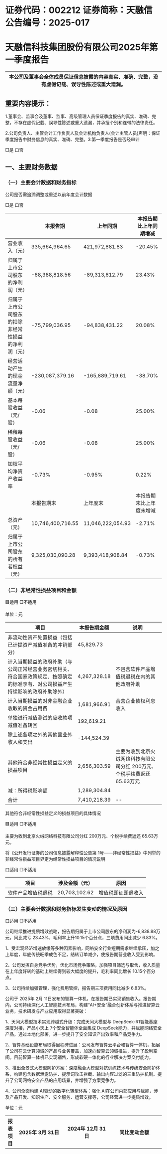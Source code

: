 # 证券代码：002212               证券简称：天融信             公告编号：2025-017  

# 天融信科技集团股份有限公司2025年第一季度报告  

| 本公司及董事会全体成员保证信息披露的内容真实、准确、完整，没有虚假记载、误导性陈述或重大遗漏。|
| ---|  

## 重要内容提示：  

1.董事会、监事会及董事、监事、高级管理人员保证季度报告的真实、准确、完整，不存在虚假记载、误导性陈述或重大遗漏，并承担个别和连带的法律责任。  

2.公司负责人、主管会计工作负责人及会计机构负责人(会计主管人员)声明：保证季度报告中财务信息的真实、准确、完整。3.第一季度报告是否经审计  

□是 口否  

## 一、主要财务数据  

### （一）主要会计数据和财务指标  

公司是否需追溯调整或重述以前年度会计数据  

□是 口否  

| |本报告期|上年同期|本报告期比上年同期增减|
| ---|---|---|---|
| 营业收入（元）|335,664,964.65|421,972,881.83|-20.45%|
| 归属于上市公司股东的净利润（元）|-68,388,818.56|-89,313,612.79|23.43%|
| 归属于上市公司股东的扣除非经常性损益的净利润（元）|-75,799,036.95|-94,838,431.22|20.08%|
| 经营活动产生的现金流量净额（元）|-230,087,379.16|-165,889,719.61|-38.70%|
| 基本每股收益（元/股）|-0.06|-0.08|25.00%|
| 稀释每股收益（元/股）|-0.06|-0.08|25.00%|
| 加权平均净资产收益率|-0.73%|-0.95%|0.22%|
| |本报告期末|上年度末|本报告期末比上年度末增减|
| 总资产（元）|10,746,400,716.55|11,046,222,054.93|-2.71%|
| 归属于上市公司股东的所有者权益（元）|9,325,030,090.28|9,393,418,908.84|-0.73%|  

### （二）非经常性损益项目和金额  

🟥适用 □不适用  

单位：元  

| 项目|本报告期金额|说明|
| ---|---|---|
| 非流动性资产处置损益（包括已计提资产减值准备的冲销部分）|45,829.73||
| 计入当期损益的政府补助（与公司正常经营业务密切相关、符合国家政策规定、按照确定的标准享有、对公司损益产生持续影响的政府补助除外）|4,267,328.18|不包含软件产品增值税退税在内的其他政府补助|
| 计入当期损益的对非金融企业收取的资金占用费|1,681,966.91|合营企业债权利息收入|
| 单独进行减值测试的应收款项减值准备转回|192,619.21||
| 除上述各项之外的其他营业外收入和支出|-144,524.39||
| 其他符合非经常性损益定义的损益项目|2,656,303.59|主要为收到北京火绒网络科技有限公司分红 200万元、个税手续费返还65.63万元|
| 减：所得税影响额|1,289,304.84||
| 合计|7,410,218.39|--|  

其他符合非经常性损益定义的损益项目的具体情况  

🟥适用 □不适用  

主要为收到北京火绒网络科技有限公司分红 200万元、个税手续费返还 65.63万元。  

将《公开发行证券的公司信息披露解释性公告第 1号——非经常性损益》中列举的非经常性损益项目界定为经常性损益项目的情况说明  

口适用 □不适用  

| 项目|涉及金额（元）|原因|
| ---|---|---|
| 软件产品增值税退税|20,703,102.62|增值税即征即退收入|  

### （三）主要会计数据和财务指标发生变动的情况及原因  

口适用 □不适用  

公司继续推进提质增效战略，报告期归属于上市公司股东的净利润为-6,838.88万元，同比减亏 23.43%，毛利率上升10.15个百分点，三项费用同比减少 6.83%。  

1、受宏观经济增速放缓等多种因素影响，网络安全行业短期需求继续承压，加之上年度，年底传统旺季成色不足，结转订单减少，使报告期营业收入受到影响。  

2、公司发挥自身竞争优势，优化市场竞争策略，加强项目筛选与取舍，收入质量在上年度好转的基础上继续得到较大幅度的提升，毛利率同比增长 10.15个百分点。  

3、公司持续加强管理，强化费用管控，报告期三项费用同比减少 6.83%。  

公司于 2025年 2月 11日发布的智算一体机，在报告期已实现销售收入。报告期内，公司持续深化人工智能技术布局，构建“AI+安全”融合创新体系与推进智算云业务，技术研发与产业应用取得显著突破：  

1、天问大模型技术实现跨越式升级：完成天问大模型与 DeepSeek-R1智能基座深度对接，产品小天上 7个安全智能体全面集成 DeepSeek能力，并赋能网络安全产品。通过本地化部署，进一步提升了安全知识产出效率和产品竞争力。  

2、智算基础设施布局取得里程碑进展：公司发布智算云平台和智算一体机，拓展了公司在云计算领域的产品与业务覆盖，加速向智算云领域推进，提升了盈利空间。目前智算一体机已实现销售，形成软硬一体化的行业解决方案交付能力。  

3、推出全景式大模型防护方案：深度融合大模型对抗训练技术与传统安全防护体系，构建包含数据泄露防护、提示词攻击拦截、输出内容过滤的三重防护机制。提升了公司网络安全产品的应用场景，并增强了方案竞争力。  

4、公司全面构建 AI驱动的数字化转型体系：强化 AI在公司内部应用与赋能，涉及产品开发、知识生产、安全服务、运营支撑等，公司经营进一步提质增效。  

单位：元  

| 报表项目|2025年 3月 31日|2024年 12月 31日|同比变动金额|同比变动比例|变动原因|
| ---|---|---|---|---|---|
| 货币资金|352,505,573.05|665,617,022.91|-313,111,449.86|-47.04%|主要系公司销售存在季节性，资金回流主要集中在第四季度，年末资金结余较高，第一季度资金回收相对较少，支出较多。|
| 应收票据|3,427,664.05|11,425,264.53|-7,997,600.48|-70.00%|主要系公司持有的应收票据在报告期内陆续到期，公司收回现金所致。|
| 合同资产|107,392,451.73|75,973,657.50|31,418,794.23|41.35%|主要系公司完成部分履约义务并已确认收入的安全服务未收到回款所致。|
| 其他流动资产|27,484,987.26|20,674,625.11|6,810,362.15|32.94%|主要系待抵扣及待认证进项税额增加所致。|
| 开发支出|284,441,615.22|215,611,982.79|68,829,632.43|31.92%|主要系报告期资本化投入增加所致。|
| 递延所得税资产|188,895,930.78|113,027,172.02|75,868,758.76|67.12%|主要系报告期可抵扣亏损增加所致。|
| 应付票据|32,312,250.00|47,246,725.00|-14,934,475.00|-31.61%|主要系报告期以银行承兑汇票形式支付的货款减少所致。|
| 预收款项|4,599.35|324,984.00|-320,384.65|-98.58%|主要系报告期确认租金收入冲减预收租金所致。|
| 应付职工薪酬|194,139,622.24|141,872,972.40|52,266,649.84|36.84%|主要系期末应付职工薪酬中包括已计提尚未发放的2025年 3月工资。|
| 应交税费|5,914,196.95|64,707,300.99|-58,793,104.04|-90.86%|主要系报告期缴纳上年度应纳增值税款所致。|
| 其他流动负债|1,938,435.94|6,018,973.58|-4,080,537.64|-67.79%|主要系已背书未到期的承兑汇票在报告期内到期终止确认所致。|
| 报表项目|2025年 1-3月|2024年 1-3月|同比变动金额|同比变动比例|变动原因|
| 营业成本|106,448,788.17|176,664,034.06|-70,215,245.89|-39.75%|主要系报告期公司收入质量有较大提升，高毛利业务占比较高，致营业成本降低所致。|
| 税金及附加|2,092,894.32|3,400,711.16|-1,307,816.84|-38.46%|主要系报告期计提城市维护建设税、教育费附加和地方教育费附加减少所致。|
| 财务费用|-847,204.22|-2,317,056.03|1,469,851.81|63.44%|主要系利息收入减少所致。|
| 其他收益|25,626,734.39|43,207,020.28|-17,580,285.89|-40.69%|主要系报告期收到增值税即征即退收入减少所致。|
| 投资收益|-2,518,345.27|-4,199,754.97|1,681,409.70|40.04%|主要系报告期收到北京火绒网络科技有限公司分红200万元所致。|
| 信用减值损失|13,834,159.90|2,450,656.00|11,383,503.90|464.51%|主要系报告期收回应收款项，信用减值损失转回所致。|
| 资产减值损失|-5,542,265.42|-1,647,036.09|-3,895,229.33|-<br>236.50%|主要系报告期计提合同资产减值准备所致。|
| 营业外收入|55,775.75|97,308.08|-41,532.33|-42.68%|主要系报告期收到赔偿金减少所致。|
| 少数股东损益|24,401.41|-401,634.59|426,036.00|106.08%|主要系报告期非全资子公司亏损减少所致。|
| 经营活动产生的现金流量净额|-230,087,379.16|-165,889,719.61|-64,197,659.55|-38.70%|主要系销售收款较上年同期减少 0.44亿元以及收到的税费返还较上年同期减少 0.30亿元所致。|
| 筹资活动产生的现金流量净额|-5,663,366.67|-40,697,032.04|35,033,665.37|86.08%|主要系上年同期收到员工持股计划股权款 0.36亿元以及回购股票支出 0.71亿元所致。|  

## 二、股东信息  

>（一）普通股股东总数和表决权恢复的优先股股东数量及前十名股东持股情况表  

单位：股  

| 报告期末普通股股东总数|79,739|报告期末表决权恢复的优先股股东总数（如有）|报告期末表决权恢复的优先股股东总数（如有）|报告期末表决权恢复的优先股股东总数（如有）|报告期末表决权恢复的优先股股东总数（如有）|0|
| ---|---|---|---|---|---|---|
| 前 10名股东持股情况 1（不含通过转融通出借股份）|前 10名股东持股情况 1（不含通过转融通出借股份）|前 10名股东持股情况 1（不含通过转融通出借股份）|前 10名股东持股情况 1（不含通过转融通出借股份）|前 10名股东持股情况 1（不含通过转融通出借股份）|前 10名股东持股情况 1（不含通过转融通出借股份）|前 10名股东持股情况 1（不含通过转融通出借股份）|
| 股东名称|股东性质|持股比例|持股数量|持有有限售条件的股份数量|质押、标记或冻结情况|质押、标记或冻结情况|
| 股东名称|股东性质|持股比例|持股数量|持有有限售条件的股份数量|股份状态|数量|
| 郑钟南|境内自然人|7.20%|84,928,869|0|不适用|0|
| 中电科（天津）网络信息科技合伙企业（有限合伙）|境内非国有法人|4.92%|58,000,000|0|不适用|0|
| 张文彬|境内自然人|2.48%|29,253,151|0|不适用|0|
| 天融信科技集团股份有限公司－“奋斗者”第一期员工持股计划|其他|2.01%|23,719,000|0|不适用|0|
| 林芝腾讯科技有限公司|境内非国有法人|1.95%|23,000,000|0|不适用|0|
| 香港中央结算有限公司|境外法人|1.16%|13,677,144|0|不适用|0|
| 章征宇|境内自然人|1.00%|11,842,635|0|不适用|0|
| 王勇|境内自然人|0.87%|10,216,000|0|不适用|0|
| 招商银行股份有限公司－南方中证 1000交易型开放式指数证券投资基金|其他|0.75%|8,827,945|0|不适用|0|
| 吴亚飚|境内自然人|0.70%|8,201,061|6,150,796|不适用|0|
| 前 10名无限售条件股东持股情况（不含通过转融通出借股份、高管锁定股）|前 10名无限售条件股东持股情况（不含通过转融通出借股份、高管锁定股）|前 10名无限售条件股东持股情况（不含通过转融通出借股份、高管锁定股）|前 10名无限售条件股东持股情况（不含通过转融通出借股份、高管锁定股）|前 10名无限售条件股东持股情况（不含通过转融通出借股份、高管锁定股）| | |
| 股东名称|股东名称|持有无限售条件股份数量|股份种类|股份种类| | |
| 股东名称|股东名称|持有无限售条件股份数量|股份种类|数量| | |
| 郑钟南|郑钟南|84,928,869|人民币普通股|84,928,869| | |
| 中电科（天津）网络信息科技合伙企业（有限合伙）|中电科（天津）网络信息科技合伙企业（有限合伙）|58,000,000|人民币普通股|58,000,000| | |
| 张文彬|张文彬|29,253,151|人民币普通股|29,253,151| | |
| 天融信科技集团股份有限公司－“奋斗者”第一期员工持股计划|天融信科技集团股份有限公司－“奋斗者”第一期员工持股计划|23,719,000|人民币普通股|23,719,000| | |
| 林芝腾讯科技有限公司|林芝腾讯科技有限公司|23,000,000|人民币普通股|23,000,000| | |
| 香港中央结算有限公司|香港中央结算有限公司|13,677,144|人民币普通股|13,677,144| | |
| 章征宇|章征宇|11,842,635|人民币普通股|11,842,635| | |
| 王勇|王勇|10,216,000|人民币普通股|10,216,000| | |
| 招商银行股份有限公司－南方中证 1000交易型开放式指数证券投资基金|招商银行股份有限公司－南方中证 1000交易型开放式指数证券投资基金|8,827,945|人民币普通股|8,827,945| | |
| 潘月琴|潘月琴|8,108,581|人民币普通股|8,108,581| | |
| 上述股东关联关系或一致行动的说明|上述股东中郑钟南是公司第一大股东，公司第一大股东与上述其他股东之间不存在关联关系，公司未知其他股东之间是否属于《上市公司收购管理办法》中规定的一致行动人。|上述股东中郑钟南是公司第一大股东，公司第一大股东与上述其他股东之间不存在关联关系，公司未知其他股东之间是否属于《上市公司收购管理办法》中规定的一致行动人。|上述股东中郑钟南是公司第一大股东，公司第一大股东与上述其他股东之间不存在关联关系，公司未知其他股东之间是否属于《上市公司收购管理办法》中规定的一致行动人。|上述股东中郑钟南是公司第一大股东，公司第一大股东与上述其他股东之间不存在关联关系，公司未知其他股东之间是否属于《上市公司收购管理办法》中规定的一致行动人。| | |
| 前 10名股东参与融资融券业务情况说明（如有）|截至报告期末，公司股东张文彬通过第一创业证券股份有限公司客户信用交易担保证券账户持有公司股份 29,253,151股，较报告期初持股数量增加 1,244,900股；股东潘月琴通过第一创业证券股份有限公司客户信用交易担保证券账户持有公司股份 8,108,581股，较报告期初持股数量减少 2,060,200股，前述股东均未通过普通证券账户持有公司股份。|截至报告期末，公司股东张文彬通过第一创业证券股份有限公司客户信用交易担保证券账户持有公司股份 29,253,151股，较报告期初持股数量增加 1,244,900股；股东潘月琴通过第一创业证券股份有限公司客户信用交易担保证券账户持有公司股份 8,108,581股，较报告期初持股数量减少 2,060,200股，前述股东均未通过普通证券账户持有公司股份。|截至报告期末，公司股东张文彬通过第一创业证券股份有限公司客户信用交易担保证券账户持有公司股份 29,253,151股，较报告期初持股数量增加 1,244,900股；股东潘月琴通过第一创业证券股份有限公司客户信用交易担保证券账户持有公司股份 8,108,581股，较报告期初持股数量减少 2,060,200股，前述股东均未通过普通证券账户持有公司股份。|截至报告期末，公司股东张文彬通过第一创业证券股份有限公司客户信用交易担保证券账户持有公司股份 29,253,151股，较报告期初持股数量增加 1,244,900股；股东潘月琴通过第一创业证券股份有限公司客户信用交易担保证券账户持有公司股份 8,108,581股，较报告期初持股数量减少 2,060,200股，前述股东均未通过普通证券账户持有公司股份。| | |  

注 1：公司前 10名股东中存在回购专户“天融信科技集团股份有限公司回购专用证券账户”，截至报告期末，公司回购专用证券账户持有的普通股数量为 16,250,907股，持股比例为 1.38%，较报告期初持股数量未发生变动。  

持股 5%以上股东、前 10名股东及前 10名无限售流通股股东参与转融通业务出借股份情况  

□适用 口不适用  

前 10名股东及前 10名无限售流通股股东因转融通出借/归还原因导致较上期发生变化  

□适用 口不适用  

### （二）公司优先股股东总数及前 10名优先股股东持股情况表  

□适用 🟥不适用  

## 三、其他重要事项  

□适用 🟥不适用  

# 四、季度财务报表  

## （一）财务报表  

### 1、合并资产负债表  

编制单位：天融信科技集团股份有限公司  

2025年 03月 31日  

单位：元  

| 项目|期末余额|期初余额|
| ---|---|---|
| 流动资产：|||
| 货币资金|352,505,573.05|665,617,022.91|
| 结算备付金|||
| 拆出资金|||
| 交易性金融资产|||
| 衍生金融资产|||
| 应收票据|3,427,664.05|11,425,264.53|
| 应收账款|2,517,540,110.63|2,588,714,178.13|
| 应收款项融资|3,871,718.80|3,598,670.48|
| 预付款项|13,924,559.19|17,554,299.13|
| 应收保费|||
| 应收分保账款|||
| 应收分保合同准备金|||
| 其他应收款|66,251,727.65|65,184,072.60|
| 其中：应收利息|||
| 应收股利|||
| 买入返售金融资产|||
| 存货|399,850,659.29|406,258,838.52|
| 其中：数据资源|||
| 合同资产|107,392,451.73|75,973,657.50|
| 持有待售资产|||
| 一年内到期的非流动资产|22,097,663.64|22,097,663.64|
| 其他流动资产|27,484,987.26|20,674,625.11|
| 项目|期末余额|期初余额|
| 流动资产合计|3,514,347,115.29|3,877,098,292.55|
| 非流动资产：|||
| 发放贷款和垫款|||
| 债权投资|||
| 其他债权投资|||
| 长期应收款|400,681,166.21|398,907,201.69|
| 长期股权投资|478,828,686.81|485,028,998.99|
| 其他权益工具投资|||
| 其他非流动金融资产|261,630,000.00|261,630,000.00|
| 投资性房地产|15,316,381.08|15,664,544.80|
| 固定资产|384,120,232.95|392,127,302.99|
| 在建工程|||
| 生产性生物资产|||
| 油气资产|||
| 使用权资产|95,565,736.01|104,771,134.54|
| 无形资产|937,861,541.52|994,142,642.81|
| 其中：数据资源|||
| 开发支出|284,441,615.22|215,611,982.79|
| 其中：数据资源|||
| 商誉|4,144,624,398.90|4,144,624,398.90|
| 长期待摊费用|33,307,751.97|35,112,055.27|
| 递延所得税资产|188,895,930.78|113,027,172.02|
| 其他非流动资产|6,780,159.81|8,476,327.58|
| 非流动资产合计|7,232,053,601.26|7,169,123,762.38|
| 资产总计|10,746,400,716.55|11,046,222,054.93|
| 流动负债：|||
| 短期借款|||
| 向中央银行借款|||
| 拆入资金|||
| 项目|期末余额|期初余额|
| 交易性金融负债|||
| 衍生金融负债|||
| 应付票据|32,312,250.00|47,246,725.00|
| 应付账款|703,488,891.79|859,508,006.96|
| 预收款项|4,599.35|324,984.00|
| 合同负债|120,269,072.55|144,955,842.81|
| 卖出回购金融资产款|||
| 吸收存款及同业存放|||
| 代理买卖证券款|||
| 代理承销证券款|||
| 应付职工薪酬|194,139,622.24|141,872,972.40|
| 应交税费|5,914,196.95|64,707,300.99|
| 其他应付款|215,059,131.36|232,006,719.91|
| 其中：应付利息|||
| 应付股利|||
| 应付手续费及佣金|||
| 应付分保账款|||
| 持有待售负债|||
| 一年内到期的非流动负债|43,915,880.58|39,656,237.23|
| 其他流动负债|1,938,435.94|6,018,973.58|
| 流动负债合计|1,317,042,080.76|1,536,297,762.88|
| 非流动负债：|||
| 保险合同准备金|||
| 长期借款|||
| 应付债券|||
| 其中：优先股|||
| 永续债|||
| 租赁负债|68,944,245.95|77,605,898.20|
| 长期应付款|1,838,298.34|1,806,764.21|
| 项目|期末余额|期初余额|
| 长期应付职工薪酬|||
| 预计负债|||
| 递延收益|27,217,186.39|30,205,721.64|
| 递延所得税负债|1,875,451.88|2,458,037.62|
| 其他非流动负债|||
| 非流动负债合计|99,875,182.56|112,076,421.67|
| 负债合计|1,416,917,263.32|1,648,374,184.55|
| 所有者权益：|||
| 股本|1,179,453,879.00|1,179,453,879.00|
| 其他权益工具|||
| 其中：优先股|||
| 永续债|||
| 资本公积|6,349,681,829.17|6,349,681,829.17|
| 减：库存股|761,364,793.73|761,364,793.73|
| 其他综合收益|-8,550,000.00|-8,550,000.00|
| 专项储备|||
| 盈余公积|141,979,059.38|141,979,059.38|
| 一般风险准备|||
| 未分配利润|2,423,830,116.46|2,492,218,935.02|
| 归属于母公司所有者权益合计|9,325,030,090.28|9,393,418,908.84|
| 少数股东权益|4,453,362.95|4,428,961.54|
| 所有者权益合计|9,329,483,453.23|9,397,847,870.38|
| 负债和所有者权益总计|10,746,400,716.55|11,046,222,054.93|  

法定代表人：李雪莹                     主管会计工作负责人：孔继阳                    会计机构负责人：戴芳平  

### 2、合并利润表  

单位：元  

| 项目|本期发生额|上期发生额|
| ---|---|---|
| 一、营业总收入|335,664,964.65|421,972,881.83|
| 其中：营业收入|335,664,964.65|421,972,881.83|
| |||
| 项目|本期发生额|上期发生额|
| 利息收入|||
| 已赚保费|||
| 手续费及佣金收入|||
| 二、营业总成本|511,770,310.50|611,423,175.19|
| 其中：营业成本|106,448,788.17|176,664,034.06|
| 利息支出|||
| 手续费及佣金支出|||
| 退保金|||
| 赔付支出净额|||
| 提取保险责任准备金净额|||
| 保单红利支出|||
| 分保费用|||
| 税金及附加|2,092,894.32|3,400,711.16|
| 销售费用|197,677,447.81|221,325,022.08|
| 管理费用|40,357,881.39|51,281,167.07|
| 研发费用|166,040,503.03|161,069,296.85|
| 财务费用|-847,204.22|-2,317,056.03|
| 其中：利息费用|1,176,508.48|1,481,984.90|
| 利息收入|2,087,231.34|3,861,683.81|
| 加：其他收益|25,626,734.39|43,207,020.28|
| 投资收益（损失以“－”号填列）|-2,518,345.27|-4,199,754.97|
| 其中：对联营企业和合营企业的投资收益|-6,200,312.18|-6,134,582.54|
| 以摊余成本计量的金融资产终止确<br>认收益|||
| 汇兑收益（损失以“-”号填列）|||
| 净敞口套期收益（损失以“－”号填列）|||
| 公允价值变动收益（损失以“－”号填列）|||
| 信用减值损失（损失以“-”号填列）|13,834,159.90|2,450,656.00|
| 资产减值损失（损失以“-”号填列）|-5,542,265.42|-1,647,036.09|
| 资产处置收益（损失以“-”号填列）|45,829.73|43,631.01|
| 项目|本期发生额|上期发生额|
| 三、营业利润（亏损以“－”号填列）|-144,659,232.52|-149,595,777.13|
| 加：营业外收入|55,775.75|97,308.08|
| 减：营业外支出|200,300.14|191,840.24|
| 四、利润总额（亏损总额以“－”号填列）|-144,803,756.91|-149,690,309.29|
| 减：所得税费用|-76,439,339.76|-59,975,061.91|
| 五、净利润（净亏损以“－”号填列）|-68,364,417.15|-89,715,247.38|
| （一）按经营持续性分类|||
| 1.持续经营净利润（净亏损以“－”号填列）|-68,364,417.15|-89,715,247.38|
| 2.终止经营净利润（净亏损以“－”号填列）|||
| （二）按所有权归属分类|||
| 1.归属于母公司所有者的净利润|-68,388,818.56|-89,313,612.79|
| 2.少数股东损益|24,401.41|-401,634.59|
| 六、其他综合收益的税后净额|||
| 归属母公司所有者的其他综合收益的税后净额|||
| （一）不能重分类进损益的其他综合收益|||
| 1.重新计量设定受益计划变动额|||
| 2.权益法下不能转损益的其他综合收益|||
| 3.其他权益工具投资公允价值变动|||
| 4.企业自身信用风险公允价值变动|||
| 5.其他|||
| （二）将重分类进损益的其他综合收益|||
| 1.权益法下可转损益的其他综合收益|||
| 2.其他债权投资公允价值变动|||
| 3.金融资产重分类计入其他综合收益的金额|||
| 4.其他债权投资信用减值准备|||
| 5.现金流量套期储备|||
| 6.外币财务报表折算差额|||
| 7.其他|||
| 归属于少数股东的其他综合收益的税后净额|||
| 项目|本期发生额|上期发生额|
| 七、综合收益总额|-68,364,417.15|-89,715,247.38|
| 归属于母公司所有者的综合收益总额|-68,388,818.56|-89,313,612.79|
| 归属于少数股东的综合收益总额|24,401.41|-401,634.59|
| 八、每股收益：|||
| （一）基本每股收益|-0.06|-0.08|
| （二）稀释每股收益|-0.06|-0.08|  

本期发生同一控制下企业合并的，被合并方在合并前实现的净利润为：0.00元，上期被合并方实现的净利润为：0.00元。  

法定代表人：李雪莹                     主管会计工作负责人：孔继阳                    会计机构负责人：戴芳平  

### 3、合并现金流量表  

单位：元  

| 项目|本期发生额|上期发生额|
| ---|---|---|
| 一、经营活动产生的现金流量：|||
| 销售商品、提供劳务收到的现金|393,241,284.27|437,105,358.02|
| 客户存款和同业存放款项净增加额|||
| 向中央银行借款净增加额|||
| 向其他金融机构拆入资金净增加额|||
| 收到原保险合同保费取得的现金|||
| 收到再保业务现金净额|||
| 保户储金及投资款净增加额|||
| 收取利息、手续费及佣金的现金|||
| 拆入资金净增加额|||
| 回购业务资金净增加额|||
| 代理买卖证券收到的现金净额|||
| 收到的税费返还|33,432,650.13|62,950,179.53|
| 收到其他与经营活动有关的现金|27,303,407.53|36,636,481.67|
| 经营活动现金流入小计|453,977,341.93|536,692,019.22|
| 购买商品、接受劳务支付的现金|344,881,209.68|288,024,619.80|
| 客户贷款及垫款净增加额|||
| 存放中央银行和同业款项净增加额|||
| 项目|本期发生额|上期发生额|
| 支付原保险合同赔付款项的现金|||
| 拆出资金净增加额|||
| 支付利息、手续费及佣金的现金|||
| 支付保单红利的现金|||
| 支付给职工以及为职工支付的现金|197,137,650.10|228,922,108.24|
| 支付的各项税费|68,714,864.55|98,696,948.77|
| 支付其他与经营活动有关的现金|73,330,996.76|86,938,062.02|
| 经营活动现金流出小计|684,064,721.09|702,581,738.83|
| 经营活动产生的现金流量净额|-230,087,379.16|-165,889,719.61|
| 二、投资活动产生的现金流量：|||
| 收回投资收到的现金|||
| 取得投资收益收到的现金|2,000,000.00||
| 处置固定资产、无形资产和其他长期资产收回的现金净额|||
| 处置子公司及其他营业单位收到的现金净额|||
| 收到其他与投资活动有关的现金|||
| 投资活动现金流入小计|2,000,000.00||
| 购建固定资产、无形资产和其他长期资产支付的现金|76,494,112.24|100,903,240.06|
| 投资支付的现金|1,943,753.02|6,888,090.00|
| 质押贷款净增加额|||
| 取得子公司及其他营业单位支付的现金净额|||
| 支付其他与投资活动有关的现金|||
| 投资活动现金流出小计|78,437,865.26|107,791,330.06|
| 投资活动产生的现金流量净额|-76,437,865.26|-107,791,330.06|
| 三、筹资活动产生的现金流量：|||
| 吸收投资收到的现金|||
| 其中：子公司吸收少数股东投资收到的现金|||
| 取得借款收到的现金|||
| 收到其他与筹资活动有关的现金|110,150.60|35,544,797.42|
| 筹资活动现金流入小计|110,150.60|35,544,797.42|
| 项目|本期发生额|上期发生额|
| 偿还债务支付的现金|||
| 分配股利、利润或偿付利息支付的现金|||
| 其中：子公司支付给少数股东的股利、利润|||
| 支付其他与筹资活动有关的现金|5,773,517.27|76,241,829.46|
| 筹资活动现金流出小计|5,773,517.27|76,241,829.46|
| 筹资活动产生的现金流量净额|-5,663,366.67|-40,697,032.04|
| 四、汇率变动对现金及现金等价物的影响|||
| 五、现金及现金等价物净增加额|-312,188,611.09|-314,378,081.71|
| 加：期初现金及现金等价物余额|644,279,754.01|904,010,396.55|
| 六、期末现金及现金等价物余额|332,091,142.92|589,632,314.84|  

### （二）2025年起首次执行新会计准则调整首次执行当年年初财务报表相关项目情况□适用 🟥不适用  

## （三）审计报告  

第一季度报告是否经过审计  

□是 口否  

公司第一季度报告未经审计。  

天融信科技集团股份有限公司董事会  

二〇二五年四月二十九日  

